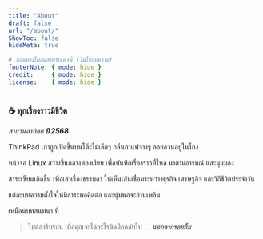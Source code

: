```yaml
---
title: "About"
draft: false
url: "/about/"
ShowToc: false
hideMeta: true

# ซ่อนหางโพสต์สำหรับเพจนี้ (ไม่ใช่บทความ)
footerNote: { mode: hide }
credit:     { mode: hide }
license:    { mode: hide }
---
```


### ☕ ทุกเรื่องราวมีชีวิต



*สายวันอาทิตย์ **ปี 2568***

 ThinkPad เก่าถูกเปิดขึ้นบนโต๊ะไม้เล็กๆ 
กลิ่นกาแฟจางๆ ลอยอวนอยู่ในโถง


 หน้าจอ Linux สว่างขึ้นกลางห้องเงียบ
เพื่อบันทึกเรื่องราวที่ไหล
มาตามอารมณ์ และมุมมอง


 สาระเซียนเกิดขึ้น เพื่อเล่าเรื่องธรรมดา
ให้เห็นเส้นเชื่อมระหว่างธุรกิจ 
เศรษฐกิจ และวิถีชีวิตประจำวัน



 แต่ละบทความตั้งใจให้มีสาระพอคิดต่อ
และนุ่มพอจะอ่านเพลิน

เหมือนบทสนทนา ที่



> ไม่ต้องรีบร้อน เผื่อคุณจะได้อะไรติดมือกลับไป
> … ***นอกจากรอยยิ้ม***
